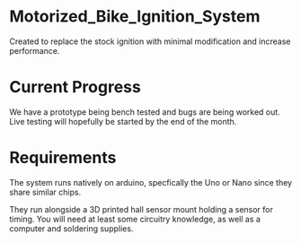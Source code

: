 # Motorized_Bike_Ignition_System
Created to replace the stock ignition with minimal modification and increase performance.

# Current Progress
We have a prototype being bench tested and bugs are being worked out.
Live testing will hopefully be started by the end of the month.

# Requirements
The system runs natively on arduino, specfically the Uno or Nano since they share similar chips.

They run alongside a 3D printed hall sensor mount holding a sensor for timing.
You will need at least some circuitry knowledge, as well as a computer and soldering supplies.
